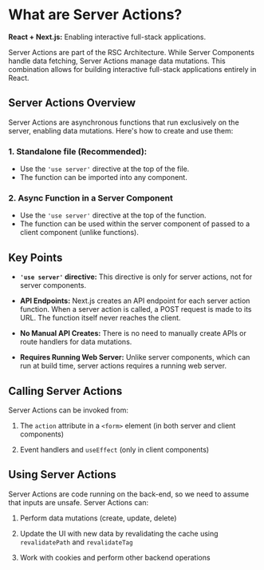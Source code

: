 # What are Server Actions?

**React + Next.js:** Enabling interactive full-stack applications.

Server Actions are part of the RSC Architecture. While Server Components handle data fetching, Server Actions manage data mutations. This combination allows for building interactive full-stack applications entirely in React.

## Server Actions Overview

Server Actions are asynchronous functions that run exclusively on the server, enabling data mutations. Here's how to create and use them:

### 1. Standalone file (Recommended):

- Use the `'use server'` directive at the top of the file.
- The function can be imported into any component.

### 2. Async Function in a Server Component

- Use the `'use server'` directive at the top of the function.
- The function can be used within the server component of passed to a client component (unlike functions).

## Key Points

- **`'use server'` directive:** This directive is only for server actions, not for server components.

- **API Endpoints:** Next.js creates an API endpoint for each server action function. When a server action is called, a POST request is made to its URL. The function itself never reaches the client.

- **No Manual API Creates:** There is no need to manually create APIs or route handlers for data mutations.

- **Requires Running Web Server:** Unlike server components, which can run at build time, server actions requires a running web server.

## Calling Server Actions

Server Actions can be invoked from:

1. The `action` attribute in a `<form>` element (in both server and client components)

2. Event handlers and `useEffect` (only in client components)

## Using Server Actions

Server Actions are code running on the back-end, so we need to assume that inputs are unsafe. Server Actions can:

1. Perform data mutations (create, update, delete)

2. Update the UI with new data by revalidating the cache using `revalidatePath` and `revalidateTag`

3. Work with cookies and perform other backend operations
